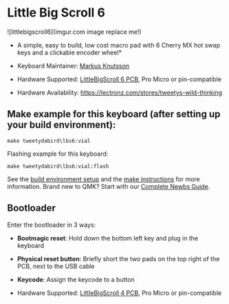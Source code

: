 # Little Big Scroll 6

![littlebigscroll6](imgur.com image replace me!)

* A simple, easy to build, low cost macro pad with 6 Cherry MX hot swap keys and a clickable encoder wheel*


* Keyboard Maintainer: [Markus Knutsson](https://github.com/TweetyDaBird)
* Hardware Supported: [LittleBigScroll 6 PCB](https://github.com/TweetyDaBird/Little-Big-Scroll), Pro Micro or pin-compatible
* Hardware Availability: https://lectronz.com/stores/tweetys-wild-thinking

## Make example for this keyboard (after setting up your build environment):

    make tweetydabird\lbs6:vial

Flashing example for this keyboard:

    make tweetydabird\lbs6:vial:flash

See the [build environment setup](https://docs.qmk.fm/#/getting_started_build_tools) and the [make instructions](https://docs.qmk.fm/#/getting_started_make_guide) for more information. Brand new to QMK? Start with our [Complete Newbs Guide](https://docs.qmk.fm/#/newbs).

## Bootloader

Enter the bootloader in 3 ways:

* **Bootmagic reset**: Hold down the bottom left key and plug in the keyboard
* **Physical reset button**: Briefly short the two pads on the top right of the PCB, next to the USB cable
* **Keycode**: Assign the keycode to a button


* Hardware Supported: [LittleBigScroll 4 PCB](https://github.com/TweetyDaBird/Little-Big-Scroll), Pro Micro or pin-compatible


